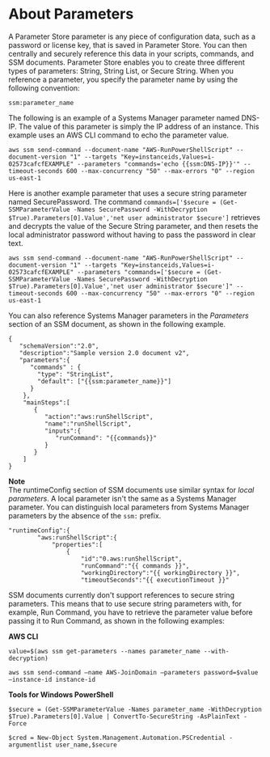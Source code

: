 # About Parameters<a name="parameter-store-about-examples"></a>

A Parameter Store parameter is any piece of configuration data, such as a password or license key, that is saved in Parameter Store\. You can then centrally and securely reference this data in your scripts, commands, and SSM documents\. Parameter Store enables you to create three different types of parameters: String, String List, or Secure String\. When you reference a parameter, you specify the parameter name by using the following convention:

`ssm:parameter_name`

The following is an example of a Systems Manager parameter named DNS\-IP\. The value of this parameter is simply the IP address of an instance\. This example uses an AWS CLI command to echo the parameter value\.

```
aws ssm send-command --document-name "AWS-RunPowerShellScript" --document-version "1" --targets "Key=instanceids,Values=i-02573cafcfEXAMPLE" --parameters "commands='echo {{ssm:DNS-IP}}'" --timeout-seconds 600 --max-concurrency "50" --max-errors "0" --region us-east-1
```

Here is another example parameter that uses a secure string parameter named SecurePassword\. The command `commands=['$secure = (Get-SSMParameterValue -Names SecurePassword -WithDecryption $True).Parameters[0].Value','net user administrator $secure']` retrieves and decrypts the value of the Secure String parameter, and then resets the local administrator password without having to pass the password in clear text\.

```
aws ssm send-command --document-name "AWS-RunPowerShellScript" --document-version "1" --targets "Key=instanceids,Values=i-02573cafcfEXAMPLE" --parameters "commands=['$secure = (Get-SSMParameterValue -Names SecurePassword -WithDecryption $True).Parameters[0].Value','net user administrator $secure']" --timeout-seconds 600 --max-concurrency "50" --max-errors "0" --region us-east-1
```

You can also reference Systems Manager parameters in the *Parameters* section of an SSM document, as shown in the following example\.

```
{
   "schemaVersion":"2.0",
   "description":"Sample version 2.0 document v2",
   "parameters":{
      "commands" : {
        "type": "StringList",
        "default": ["{{ssm:parameter_name}}"]
      }
    },
    "mainSteps":[
       {
          "action":"aws:runShellScript",
          "name":"runShellScript",
          "inputs":{
             "runCommand": "{{commands}}"
          }
       }
    ]
}
```

**Note**  
The runtimeConfig section of SSM documents use similar syntax for *local parameters*\. A local parameter isn't the same as a Systems Manager parameter\. You can distinguish local parameters from Systems Manager parameters by the absence of the `ssm:` prefix\.  

```
"runtimeConfig":{
        "aws:runShellScript":{
            "properties":[
                {
                    "id":"0.aws:runShellScript",
                    "runCommand":"{{ commands }}",
                    "workingDirectory":"{{ workingDirectory }}",
                    "timeoutSeconds":"{{ executionTimeout }}"
```

SSM documents currently don't support references to secure string parameters\. This means that to use secure string parameters with, for example, Run Command, you have to retrieve the parameter value before passing it to Run Command, as shown in the following examples:

**AWS CLI**

```
value=$(aws ssm get-parameters --names parameter_name --with-decryption)
```

```
aws ssm send-command –name AWS-JoinDomain –parameters password=$value –instance-id instance-id
```

**Tools for Windows PowerShell**

```
$secure = (Get-SSMParameterValue -Names parameter_name -WithDecryption $True).Parameters[0].Value | ConvertTo-SecureString -AsPlainText -Force
```

```
$cred = New-Object System.Management.Automation.PSCredential -argumentlist user_name,$secure
```